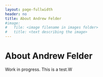 ```yaml
---
layout: page-fullwidth
header: no
title: About Andrew Felder
#image:
#   file: <image filename in images folder>
#   title: <text describing the image>
---
```


# About Andrew Felder

Work in progress. This is a test.W

